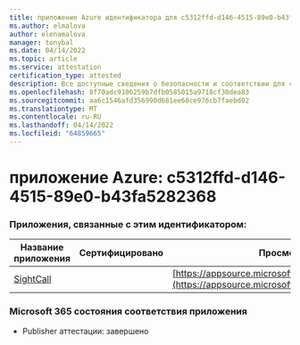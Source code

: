 ```yaml
---
title: приложение Azure идентификатора для c5312ffd-d146-4515-89e0-b43fa5282368
ms.author: elmalova
author: elenamalova
manager: tonybal
ms.date: 04/14/2022
ms.topic: article
ms.service: attestation
certification_type: attested
description: Все доступные сведения о безопасности и соответствии для c5312ffd-d146-4515-89e0-b43fa5282368.
ms.openlocfilehash: 8f70adc9106259b7dfb0585015a9718cf30dea83
ms.sourcegitcommit: aa6c1546afd356990d681ee68ce976cb7faebd02
ms.translationtype: MT
ms.contentlocale: ru-RU
ms.lasthandoff: 04/14/2022
ms.locfileid: "64859665"
---
```

# <a name="azure-app-id-c5312ffd-d146-4515-89e0-b43fa5282368"></a>приложение Azure: c5312ffd-d146-4515-89e0-b43fa5282368


### <a name="apps-associated-with-this-id"></a>Приложения, связанные с этим идентификатором:
| **Название приложения** | **Сертифицировано** | **Просмотр в AppSource** |
|--------------|---------------|-----------------------|
| [SightCall](../forward/WA200003675.md) |  | [https://appsource.microsoft.com/product/office/WA200003675](https://appsource.microsoft.com/product/office/WA200003675) |

### <a name="microsoft-365-app-compliance-status"></a>Microsoft 365 состояния соответствия приложения
- Publisher аттестации: завершено
